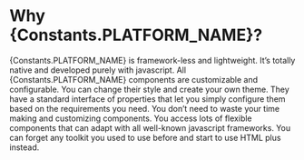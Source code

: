 # Why {Constants.PLATFORM_NAME}?

{Constants.PLATFORM_NAME} is framework-less and lightweight. It’s totally native and developed purely with javascript. All {Constants.PLATFORM_NAME} components are customizable and configurable. You can change their style and create your own theme. They have a standard interface of properties that let you simply configure them based on the requirements you need.
You don’t need to waste your time making and customizing components. You access lots of flexible components that can adapt with all well-known javascript frameworks. You can forget any toolkit you used to use before and start to use HTML plus instead.


